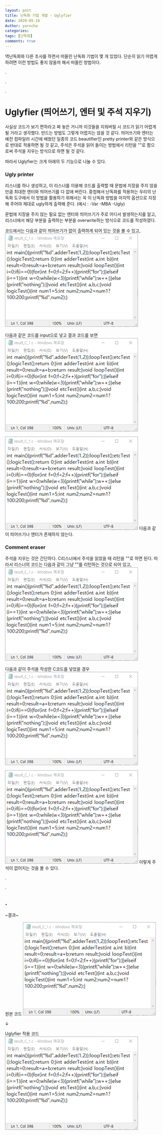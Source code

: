 ```yaml
---
layout: post
title: 난독화 기법 개발 - Uglyfier
date: 2020-05-16
Author: yarncha
categories:
tags: [난독화]
comments: true
---
```


  역난독화와 다른 조사를 하면서 떠올린 난독화 기법이 몇 개 있었다. 단순히 읽기 어렵게 하려면 이런 방법도 좋지 않을까 해서 떠올린 방법이다.

.

.

.

# Uglyfier (띄어쓰기, 엔터 및 주석 지우기)

  사실상 코드가 보기 편하라고 짜 놓은 거니까 이것들을 지워버릴 시 코드가 읽기 어렵게 될 거라고 생각했다. 만드는 방법도 그렇게 어렵지는 않을 것 같다. 띄어쓰기와 엔터는 예전 컴파일러 시간에 배웠던 일종의 코드 beautifier인 pretty printer와 같은 방식으로 반대로 적용하면 될 것 같고, 주석은 주석을 읽어 들이는 방법에서 리턴을 ""로 함으로써 주석을 지우는 방식으로 하면 될 것 같다.

  따라서 Uglyfier는 크게 아래의 두 기능으로 나눌 수 있다.

### Ugly printer

  리스너를 하나 생성하고, 이 리스너를 이용해 코드를 출력할 때 문법에 지장을 주지 않을 만큼 최대한 엔터와 띄어쓰기를 다 없애 버린다. 중첩해서 난독화를 적용하는 우리의 난독화 도구에서 이 방법을 활용하기 위해서는 꼭 이 난독화 방법을 마지막 옵션으로 지정해 주어야 제대로 ugly하게 출력해 준다. (예시 : -Var -MBA -Ugly)

  문법에 지장을 주지 않는 필요 없는 엔터와 띄어쓰기가 주로 어디서 발생하는지를 알고, 리스너에서 해당 부분을 출력하는 부분을 overwrite하는 방식으로 코드를 작성하였다.

  코드에서는 다음과 같이 띄어쓰기가 없이 출력하게 되어 있는 것을 볼 수 있고,
  ![자바코드에서_리스너_작동과정](<\images\09_01.png>)

  다음과 같은 코드를 input으로 넣고 결과 코드를 보면
  ![Ugly_printer_전](<\images\09_01.png>)

  ![Ugly_printer_후](<\images\09_01.png>)
  다음과 같이 띄어쓰기나 엔터가 존재하지 않는다.


### Comment eraser

  주석을 지우는 것은 간단하다. C리스너에서 주석을 읽었을 때 리턴을 ""로 하면 된다. 따라서 리스너의 코드는 다음과 같이 그냥 ""를 리턴하는 것으로 되어 있고,
  ![리스너에서주석지우기](<\images\09_01.png>)

  다음과 같이 주석을 작성한 C코드를 넣었을 경우
  ![주석있는inputC](<\images\09_01.png>)

  ![주석이사라진outputC](<\images\09_01.png>)
  이렇게 주석이 없어지는 것을 볼 수 있다.

.

.

.
----------

~결과~

원본 코드
  ![Uglyfier전](<\images\09_01.png>)

↓

Uglyfier 적용 코드
  ![Uglyfier후](<\images\09_01.png>)
